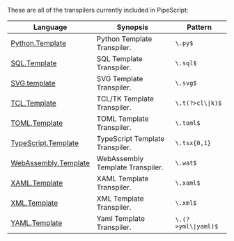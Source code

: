 These are all of the transpilers currently included in PipeScript:



|Language                                                                  |Synopsis                        |Pattern                |
|--------------------------------------------------------------------------|--------------------------------|-----------------------|
|[Python.Template](Transpilers/Templates/Python.Template.psx.ps1)          |Python Template Transpiler.     |```\.py$```            |
|[SQL.Template](Transpilers/Templates/SQL.Template.psx.ps1)                |SQL Template Transpiler.        |```\.sql$```           |
|[SVG.template](Transpilers/Templates/SVG.template.psx.ps1)                |SVG Template Transpiler.        |```\.svg$```           |
|[TCL.Template](Transpilers/Templates/TCL.Template.psx.ps1)                |TCL/TK Template Transpiler.     |```\.t(?>cl\\|k)$```   |
|[TOML.Template](Transpilers/Templates/TOML.Template.psx.ps1)              |TOML Template Transpiler.       |```\.toml$```          |
|[TypeScript.Template](Transpilers/Templates/TypeScript.Template.psx.ps1)  |TypeScript Template Transpiler. |```\.tsx{0,1}```       |
|[WebAssembly.Template](Transpilers/Templates/WebAssembly.Template.psx.ps1)|WebAssembly Template Transpiler.|```\.wat$```           |
|[XAML.Template](Transpilers/Templates/XAML.Template.psx.ps1)              |XAML Template Transpiler.       |```\.xaml$```          |
|[XML.Template](Transpilers/Templates/XML.Template.psx.ps1)                |XML Template Transpiler.        |```\.xml$```           |
|[YAML.Template](Transpilers/Templates/YAML.Template.psx.ps1)              |Yaml Template Transpiler.       |```\.(?>yml\\|yaml)$```|

